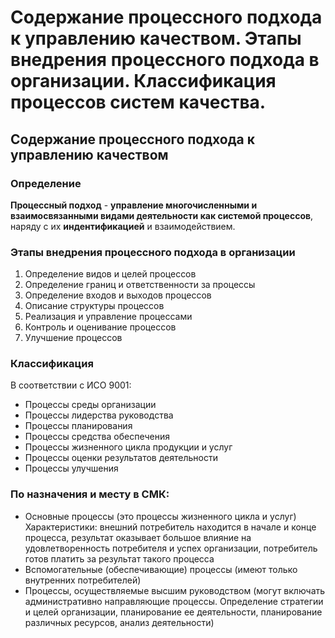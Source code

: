 # Содержание процессного подхода к управлению качеством. Этапы внедрения процессного подхода в организации. Классификация процессов систем качества.
## Содержание процессного подхода к управлению качеством
### Определение
**Процессный подход** - **управление многочисленными и взаимосвязанными видами деятельности как системой процессов**, наряду с их **индентификацией** и взаимодействием.
### Этапы внедрения процессного подхода в организации
1. Определение видов и целей процессов
2. Определение границ и ответственности за процессы
3. Определение входов и выходов процессов
4. Описание структуры процессов
5. Реализация и управление процессами
6. Контроль и оценивание процессов
7. Улучшение процессов
### Классификация
В соответствии с ИСО 9001:
* Процессы среды организации
* Процессы лидерства руководства
* Процессы планирования
* Процессы средства обеспечения
* Процессы жизненного цикла продукции и услуг
* Процессы оценки результатов деятельности
* Процессы улучшения
### По назначения и месту в СМК:
 * Основные процессы (это процессы жизненного цикла и услуг) 
Характеристики: внешний потребитель находится в начале и конце процесса, результат оказывает большое влияние на удовлетворенность потребителя и успех организации, потребитель готов платить за результат такого процесса
* Вспомогательные (обеспечивающие) процессы (имеют только внутренних потребителей)
* Процессы, осуществляемые высшим руководством (могут включать административно направляющие процессы. Определение стратегии и целей организации, планирование ее деятельности, планирование различных ресурсов, анализ деятельности)


